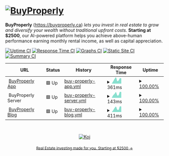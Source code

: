 # [![BuyProperly](https://res.cloudinary.com/hv768g3im/image/upload/v1624260653/bp-assets/Logo_qfsqp1.png)](https://buyproperly.ca)

**BuyProperly** (https://buyproperly.ca) _lets you invest in real estate to grow and diversify your wealth without traditional upfront costs_. **Starting at $2500**, our AI-powered platform helps you achieve above-human performance earning monthly rental income, as well as capital appreciation.

[![Uptime CI](https://github.com/buyproperly/status/workflows/Uptime%20CI/badge.svg)](https://github.com/buyproperly/status/actions?query=workflow%3A%22Uptime+CI%22)
[![Response Time CI](https://github.com/buyproperly/status/workflows/Response%20Time%20CI/badge.svg)](https://github.com/buyproperly/status/actions?query=workflow%3A%22Response+Time+CI%22)
[![Graphs CI](https://github.com/buyproperly/status/workflows/Graphs%20CI/badge.svg)](https://github.com/buyproperly/status/actions?query=workflow%3A%22Graphs+CI%22)
[![Static Site CI](https://github.com/buyproperly/status/workflows/Static%20Site%20CI/badge.svg)](https://github.com/buyproperly/status/actions?query=workflow%3A%22Static+Site+CI%22)
[![Summary CI](https://github.com/buyproperly/status/workflows/Summary%20CI/badge.svg)](https://github.com/buyproperly/status/actions?query=workflow%3A%22Summary+CI%22)

<!--start: status pages-->
<!-- This summary is generated by Upptime (https://github.com/upptime/upptime) -->
<!-- Do not edit this manually, your changes will be overwritten -->
<!-- prettier-ignore -->
| URL | Status | History | Response Time | Uptime |
| --- | ------ | ------- | ------------- | ------ |
| <img alt="" src="https://res.cloudinary.com/hv768g3im/image/upload/v1624262522/bp-assets/bp_logo_512-removebg-preview_lrpfnz.png" height="13"> [BuyProperly App](https://www.buyproperly.ca) | 🟩 Up | [buy-properly-app.yml](https://github.com/BuyProperly/status/commits/HEAD/history/buy-properly-app.yml) | <details><summary><img alt="Response time graph" src="./graphs/buy-properly-app/response-time-week.png" height="20"> 361ms</summary><br><a href="https://status.buyproperly.ca/history/buy-properly-app"><img alt="Response time 370" src="https://img.shields.io/endpoint?url=https%3A%2F%2Fraw.githubusercontent.com%2FBuyProperly%2Fstatus%2FHEAD%2Fapi%2Fbuy-properly-app%2Fresponse-time.json"></a><br><a href="https://status.buyproperly.ca/history/buy-properly-app"><img alt="24-hour response time 417" src="https://img.shields.io/endpoint?url=https%3A%2F%2Fraw.githubusercontent.com%2FBuyProperly%2Fstatus%2FHEAD%2Fapi%2Fbuy-properly-app%2Fresponse-time-day.json"></a><br><a href="https://status.buyproperly.ca/history/buy-properly-app"><img alt="7-day response time 361" src="https://img.shields.io/endpoint?url=https%3A%2F%2Fraw.githubusercontent.com%2FBuyProperly%2Fstatus%2FHEAD%2Fapi%2Fbuy-properly-app%2Fresponse-time-week.json"></a><br><a href="https://status.buyproperly.ca/history/buy-properly-app"><img alt="30-day response time 366" src="https://img.shields.io/endpoint?url=https%3A%2F%2Fraw.githubusercontent.com%2FBuyProperly%2Fstatus%2FHEAD%2Fapi%2Fbuy-properly-app%2Fresponse-time-month.json"></a><br><a href="https://status.buyproperly.ca/history/buy-properly-app"><img alt="1-year response time 345" src="https://img.shields.io/endpoint?url=https%3A%2F%2Fraw.githubusercontent.com%2FBuyProperly%2Fstatus%2FHEAD%2Fapi%2Fbuy-properly-app%2Fresponse-time-year.json"></a></details> | <details><summary><a href="https://status.buyproperly.ca/history/buy-properly-app">100.00%</a></summary><a href="https://status.buyproperly.ca/history/buy-properly-app"><img alt="All-time uptime 99.60%" src="https://img.shields.io/endpoint?url=https%3A%2F%2Fraw.githubusercontent.com%2FBuyProperly%2Fstatus%2FHEAD%2Fapi%2Fbuy-properly-app%2Fuptime.json"></a><br><a href="https://status.buyproperly.ca/history/buy-properly-app"><img alt="24-hour uptime 100.00%" src="https://img.shields.io/endpoint?url=https%3A%2F%2Fraw.githubusercontent.com%2FBuyProperly%2Fstatus%2FHEAD%2Fapi%2Fbuy-properly-app%2Fuptime-day.json"></a><br><a href="https://status.buyproperly.ca/history/buy-properly-app"><img alt="7-day uptime 100.00%" src="https://img.shields.io/endpoint?url=https%3A%2F%2Fraw.githubusercontent.com%2FBuyProperly%2Fstatus%2FHEAD%2Fapi%2Fbuy-properly-app%2Fuptime-week.json"></a><br><a href="https://status.buyproperly.ca/history/buy-properly-app"><img alt="30-day uptime 100.00%" src="https://img.shields.io/endpoint?url=https%3A%2F%2Fraw.githubusercontent.com%2FBuyProperly%2Fstatus%2FHEAD%2Fapi%2Fbuy-properly-app%2Fuptime-month.json"></a><br><a href="https://status.buyproperly.ca/history/buy-properly-app"><img alt="1-year uptime 99.82%" src="https://img.shields.io/endpoint?url=https%3A%2F%2Fraw.githubusercontent.com%2FBuyProperly%2Fstatus%2FHEAD%2Fapi%2Fbuy-properly-app%2Fuptime-year.json"></a></details>
| <img alt="" src="https://res.cloudinary.com/hv768g3im/image/upload/v1624262522/bp-assets/bp_logo_512-removebg-preview_lrpfnz.png" height="13"> BuyProperly Server | 🟩 Up | [buy-properly-server.yml](https://github.com/BuyProperly/status/commits/HEAD/history/buy-properly-server.yml) | <details><summary><img alt="Response time graph" src="./graphs/buy-properly-server/response-time-week.png" height="20"> 143ms</summary><br><a href="https://status.buyproperly.ca/history/buy-properly-server"><img alt="Response time 143" src="https://img.shields.io/endpoint?url=https%3A%2F%2Fraw.githubusercontent.com%2FBuyProperly%2Fstatus%2FHEAD%2Fapi%2Fbuy-properly-server%2Fresponse-time.json"></a><br><a href="https://status.buyproperly.ca/history/buy-properly-server"><img alt="24-hour response time 181" src="https://img.shields.io/endpoint?url=https%3A%2F%2Fraw.githubusercontent.com%2FBuyProperly%2Fstatus%2FHEAD%2Fapi%2Fbuy-properly-server%2Fresponse-time-day.json"></a><br><a href="https://status.buyproperly.ca/history/buy-properly-server"><img alt="7-day response time 143" src="https://img.shields.io/endpoint?url=https%3A%2F%2Fraw.githubusercontent.com%2FBuyProperly%2Fstatus%2FHEAD%2Fapi%2Fbuy-properly-server%2Fresponse-time-week.json"></a><br><a href="https://status.buyproperly.ca/history/buy-properly-server"><img alt="30-day response time 141" src="https://img.shields.io/endpoint?url=https%3A%2F%2Fraw.githubusercontent.com%2FBuyProperly%2Fstatus%2FHEAD%2Fapi%2Fbuy-properly-server%2Fresponse-time-month.json"></a><br><a href="https://status.buyproperly.ca/history/buy-properly-server"><img alt="1-year response time 136" src="https://img.shields.io/endpoint?url=https%3A%2F%2Fraw.githubusercontent.com%2FBuyProperly%2Fstatus%2FHEAD%2Fapi%2Fbuy-properly-server%2Fresponse-time-year.json"></a></details> | <details><summary><a href="https://status.buyproperly.ca/history/buy-properly-server">100.00%</a></summary><a href="https://status.buyproperly.ca/history/buy-properly-server"><img alt="All-time uptime 99.60%" src="https://img.shields.io/endpoint?url=https%3A%2F%2Fraw.githubusercontent.com%2FBuyProperly%2Fstatus%2FHEAD%2Fapi%2Fbuy-properly-server%2Fuptime.json"></a><br><a href="https://status.buyproperly.ca/history/buy-properly-server"><img alt="24-hour uptime 100.00%" src="https://img.shields.io/endpoint?url=https%3A%2F%2Fraw.githubusercontent.com%2FBuyProperly%2Fstatus%2FHEAD%2Fapi%2Fbuy-properly-server%2Fuptime-day.json"></a><br><a href="https://status.buyproperly.ca/history/buy-properly-server"><img alt="7-day uptime 100.00%" src="https://img.shields.io/endpoint?url=https%3A%2F%2Fraw.githubusercontent.com%2FBuyProperly%2Fstatus%2FHEAD%2Fapi%2Fbuy-properly-server%2Fuptime-week.json"></a><br><a href="https://status.buyproperly.ca/history/buy-properly-server"><img alt="30-day uptime 100.00%" src="https://img.shields.io/endpoint?url=https%3A%2F%2Fraw.githubusercontent.com%2FBuyProperly%2Fstatus%2FHEAD%2Fapi%2Fbuy-properly-server%2Fuptime-month.json"></a><br><a href="https://status.buyproperly.ca/history/buy-properly-server"><img alt="1-year uptime 99.82%" src="https://img.shields.io/endpoint?url=https%3A%2F%2Fraw.githubusercontent.com%2FBuyProperly%2Fstatus%2FHEAD%2Fapi%2Fbuy-properly-server%2Fuptime-year.json"></a></details>
| <img alt="" src="https://res.cloudinary.com/hv768g3im/image/upload/v1624262522/bp-assets/bp_logo_512-removebg-preview_lrpfnz.png" height="13"> [BuyProperly Blog](https://blog.buyproperly.ca) | 🟩 Up | [buy-properly-blog.yml](https://github.com/BuyProperly/status/commits/HEAD/history/buy-properly-blog.yml) | <details><summary><img alt="Response time graph" src="./graphs/buy-properly-blog/response-time-week.png" height="20"> 411ms</summary><br><a href="https://status.buyproperly.ca/history/buy-properly-blog"><img alt="Response time 656" src="https://img.shields.io/endpoint?url=https%3A%2F%2Fraw.githubusercontent.com%2FBuyProperly%2Fstatus%2FHEAD%2Fapi%2Fbuy-properly-blog%2Fresponse-time.json"></a><br><a href="https://status.buyproperly.ca/history/buy-properly-blog"><img alt="24-hour response time 555" src="https://img.shields.io/endpoint?url=https%3A%2F%2Fraw.githubusercontent.com%2FBuyProperly%2Fstatus%2FHEAD%2Fapi%2Fbuy-properly-blog%2Fresponse-time-day.json"></a><br><a href="https://status.buyproperly.ca/history/buy-properly-blog"><img alt="7-day response time 411" src="https://img.shields.io/endpoint?url=https%3A%2F%2Fraw.githubusercontent.com%2FBuyProperly%2Fstatus%2FHEAD%2Fapi%2Fbuy-properly-blog%2Fresponse-time-week.json"></a><br><a href="https://status.buyproperly.ca/history/buy-properly-blog"><img alt="30-day response time 469" src="https://img.shields.io/endpoint?url=https%3A%2F%2Fraw.githubusercontent.com%2FBuyProperly%2Fstatus%2FHEAD%2Fapi%2Fbuy-properly-blog%2Fresponse-time-month.json"></a><br><a href="https://status.buyproperly.ca/history/buy-properly-blog"><img alt="1-year response time 430" src="https://img.shields.io/endpoint?url=https%3A%2F%2Fraw.githubusercontent.com%2FBuyProperly%2Fstatus%2FHEAD%2Fapi%2Fbuy-properly-blog%2Fresponse-time-year.json"></a></details> | <details><summary><a href="https://status.buyproperly.ca/history/buy-properly-blog">100.00%</a></summary><a href="https://status.buyproperly.ca/history/buy-properly-blog"><img alt="All-time uptime 99.85%" src="https://img.shields.io/endpoint?url=https%3A%2F%2Fraw.githubusercontent.com%2FBuyProperly%2Fstatus%2FHEAD%2Fapi%2Fbuy-properly-blog%2Fuptime.json"></a><br><a href="https://status.buyproperly.ca/history/buy-properly-blog"><img alt="24-hour uptime 100.00%" src="https://img.shields.io/endpoint?url=https%3A%2F%2Fraw.githubusercontent.com%2FBuyProperly%2Fstatus%2FHEAD%2Fapi%2Fbuy-properly-blog%2Fuptime-day.json"></a><br><a href="https://status.buyproperly.ca/history/buy-properly-blog"><img alt="7-day uptime 100.00%" src="https://img.shields.io/endpoint?url=https%3A%2F%2Fraw.githubusercontent.com%2FBuyProperly%2Fstatus%2FHEAD%2Fapi%2Fbuy-properly-blog%2Fuptime-week.json"></a><br><a href="https://status.buyproperly.ca/history/buy-properly-blog"><img alt="30-day uptime 98.79%" src="https://img.shields.io/endpoint?url=https%3A%2F%2Fraw.githubusercontent.com%2FBuyProperly%2Fstatus%2FHEAD%2Fapi%2Fbuy-properly-blog%2Fuptime-month.json"></a><br><a href="https://status.buyproperly.ca/history/buy-properly-blog"><img alt="1-year uptime 99.89%" src="https://img.shields.io/endpoint?url=https%3A%2F%2Fraw.githubusercontent.com%2FBuyProperly%2Fstatus%2FHEAD%2Fapi%2Fbuy-properly-blog%2Fuptime-year.json"></a></details>

<!--end: status pages-->

<br/>
<p align="center">
  <a href="https://buyproperly.ca/">
    <img width="44" alt="Koj" src="https://res.cloudinary.com/hv768g3im/image/upload/v1624262522/bp-assets/bp_logo_512-removebg-preview_lrpfnz.png">
  </a>
</p>
<p align="center">
  <sub><a href="https://buyproperly.ca/">Real Estate investing made for you. Starting at $2500 →</a></sub>
</p>
